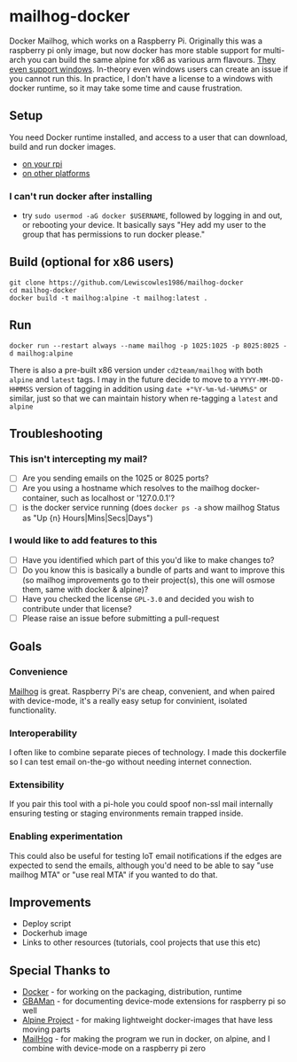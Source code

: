 # mailhog-docker

Docker Mailhog, which works on a Raspberry Pi. Originally this was a raspberry pi only image, but now docker has more stable support for multi-arch you can build the same alpine for x86 as various arm flavours. [They even support windows](https://docs.docker.com/docker-for-windows/). In-theory even windows users can create an issue if you cannot run this. In practice, I don't have a license to a windows with docker runtime, so it may take some time and cause frustration.

## Setup

You need Docker runtime installed, and access to a user that can download, build and run docker images.

- [on your rpi](https://www.raspberrypi.org/blog/docker-comes-to-raspberry-pi/)
- [on other platforms](https://docs.docker.com/install/)

### I can't run docker after installing

- try `sudo usermod -aG docker $USERNAME`, followed by logging in and out, or rebooting your device. It basically says "Hey add my user to the group that has permissions to run docker please."

## Build (optional for x86 users)

```
git clone https://github.com/Lewiscowles1986/mailhog-docker
cd mailhog-docker
docker build -t mailhog:alpine -t mailhog:latest .
```

## Run

```
docker run --restart always --name mailhog -p 1025:1025 -p 8025:8025 -d mailhog:alpine
```

There is also a pre-built x86 version under `cd2team/mailhog` with both `alpine` and `latest` tags. I may in the future decide to move to a `YYYY-MM-DD-HHMMSS` version of tagging in addition using `date +"%Y-%m-%d-%H%M%S"` or similar, just so that we can maintain history when re-tagging a `latest` and `alpine`

## Troubleshooting

### This isn't intercepting my mail?

- [ ] Are you sending emails on the 1025 or 8025 ports?
- [ ] Are you using a hostname which resolves to the mailhog docker-container, such as localhost or '127.0.0.1'?
- [ ] is the docker service running (does `docker ps -a` show mailhog Status as "Up {n} Hours|Mins|Secs|Days")

### I would like to add features to this

- [ ] Have you identified which part of this you'd like to make changes to?
- [ ] Do you know this is basically a bundle of parts and want to improve this (so mailhog improvements go to their project(s), this one will osmose them, same with docker & alpine)?
- [ ] Have you checked the license `GPL-3.0` and decided you wish to contribute under that license?
- [ ] Please raise an issue before submitting a pull-request

## Goals

### Convenience

[Mailhog](https://github.com/mailhog/MailHog) is great. Raspberry Pi's are cheap, convenient, and when paired with device-mode, it's a really easy setup for convinient, isolated functionality. 

### Interoperability

I often like to combine separate pieces of technology. I made this dockerfile so I can test email on-the-go without needing internet connection.

### Extensibility

If you pair this tool with a pi-hole you could spoof non-ssl mail internally ensuring testing or staging environments remain trapped inside.

### Enabling experimentation

This could also be useful for testing IoT email notifications if the edges are expected to send the emails, although you'd need to be able to say "use mailhog MTA" or "use real MTA" if you wanted to do that.

## Improvements

* Deploy script
* Dockerhub image
* Links to other resources (tutorials, cool projects that use this etc)

## Special Thanks to

* [Docker](https://www.docker.com/) - for working on the packaging, distribution, runtime
* [GBAMan](http://blog.gbaman.info/?p=791) - for documenting device-mode extensions for raspberry pi so well
* [Alpine Project](https://alpinelinux.org/) - for making lightweight docker-images that have less moving parts
* [MailHog](https://github.com/mailhog/MailHog) - for making the program we run in docker, on alpine, and I combine with device-mode on a raspberry pi zero

